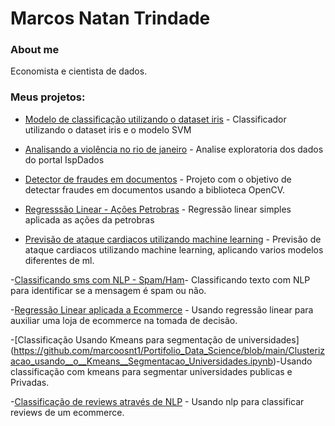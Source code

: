 # Marcos Natan Trindade

### About me
Economista e cientista de dados.
### Meus projetos:


- [Modelo de classificação utilizando o dataset iris](https://nbviewer.org/github/marcoosnt1/Portifolio_Data_Science/blob/main/Iris%20dataset%20-%20Utilizando%20o%20algoritimo%20svm%20como%20classificador.ipynb) - Classificador utilizando o dataset iris e o modelo SVM

- [Analisando a violência no rio de janeiro](https://github.com/marcoosnt1/Portifolio_Data_Science/blob/main/Analisando_a_Viol%C3%AAncia_no_Rio_de_Janeiro.ipynb) - Analise exploratoria dos dados do portal IspDados

- [Detector de fraudes em documentos](https://github.com/marcoosnt1/Portifolio_Data_Science/blob/main/detector_fraudes_documentos.ipynb) - Projeto com o objetivo de detectar fraudes em documentos usando a biblioteca OpenCV.

- [Regresssão Linear - Ações Petrobras](https://github.com/marcoosnt1/Portifolio_Data_Science/blob/main/Regress%C3%A3o_Linear~(Petrobras).ipynb) - Regressão linear simples aplicada as ações da petrobras


- [Previsão de ataque cardiacos utilizando machine learning](https://github.com/marcoosnt1/Portifolio_Data_Science/blob/main/Previs%C3%A3o_de_ataque_cardiaco.ipynb) - Previsão de ataque cardiacos utilizando machine learning, aplicando varios modelos diferentes de ml.

-[Classificando sms com NLP - Spam/Ham](https://github.com/marcoosnt1/Portifolio_Data_Science/blob/main/nlp_classificando_text_spam_ham.ipynb)- Classificando texto com NLP para identificar se a mensagem é spam ou não.

-[Regressão Linear aplicada a Ecommerce](https://github.com/marcoosnt1/Portifolio_Data_Science/blob/main/Regressao_linear_Ecommerce.ipynb) -  Usando regressão linear para auxiliar uma loja de ecommerce na tomada de decisão.

-[Classificação Usando Kmeans para segmentação de universidades] (https://github.com/marcoosnt1/Portifolio_Data_Science/blob/main/Clusterizacao_usando__o__Kmeans__Segmentacao_Universidades.ipynb)-Usando classificação com kmeans para segmentar universidades publicas e Privadas.

-[Classificação de reviews através de NLP](https://github.com/marcoosnt1/Portifolio_Data_Science/blob/main/Classificando_reviews_atraves_de_text_nlp.ipynb) -  Usando nlp para classificar reviews de um ecommerce. 


